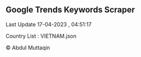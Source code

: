 

## Google Trends Keywords Scraper 
 
Last Update 17-04-2023 , 04:51:17

Country List :
VIETNAM.json



© Abdul Muttaqin 
